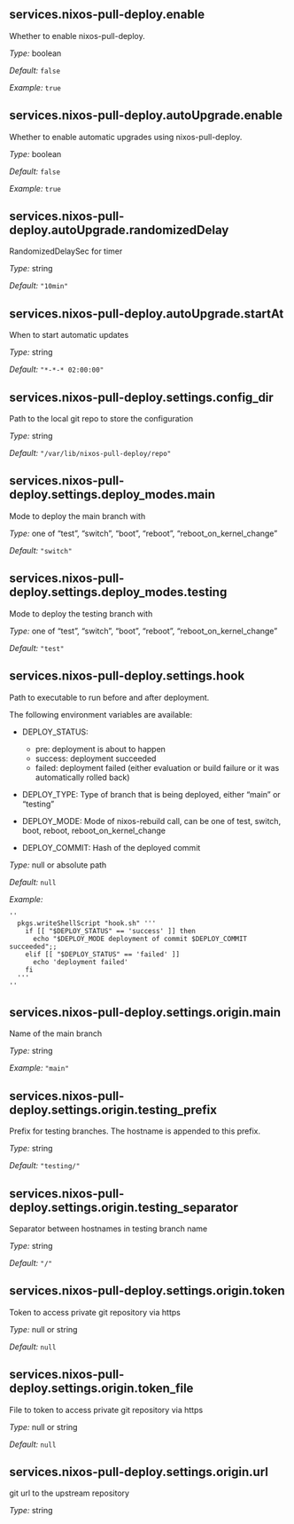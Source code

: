 ## services\.nixos-pull-deploy\.enable



Whether to enable nixos-pull-deploy\.



*Type:*
boolean



*Default:*
` false `



*Example:*
` true `



## services\.nixos-pull-deploy\.autoUpgrade\.enable

Whether to enable automatic upgrades using nixos-pull-deploy\.



*Type:*
boolean



*Default:*
` false `



*Example:*
` true `



## services\.nixos-pull-deploy\.autoUpgrade\.randomizedDelay



RandomizedDelaySec for timer



*Type:*
string



*Default:*
` "10min" `



## services\.nixos-pull-deploy\.autoUpgrade\.startAt



When to start automatic updates



*Type:*
string



*Default:*
` "*-*-* 02:00:00" `



## services\.nixos-pull-deploy\.settings\.config_dir



Path to the local git repo to store the configuration



*Type:*
string



*Default:*
` "/var/lib/nixos-pull-deploy/repo" `



## services\.nixos-pull-deploy\.settings\.deploy_modes\.main



Mode to deploy the main branch with



*Type:*
one of “test”, “switch”, “boot”, “reboot”, “reboot_on_kernel_change”



*Default:*
` "switch" `



## services\.nixos-pull-deploy\.settings\.deploy_modes\.testing



Mode to deploy the testing branch with



*Type:*
one of “test”, “switch”, “boot”, “reboot”, “reboot_on_kernel_change”



*Default:*
` "test" `



## services\.nixos-pull-deploy\.settings\.hook



Path to executable to run before and after deployment\.

The following environment variables are available:

 - DEPLOY_STATUS:
   
    - pre: deployment is about to happen
    - success: deployment succeeded
    - failed: deployment failed (either evaluation or build failure or it was automatically rolled back)
 - DEPLOY_TYPE: Type of branch that is being deployed, either “main” or “testing”
 - DEPLOY_MODE: Mode of nixos-rebuild call, can be one of test, switch, boot, reboot, reboot_on_kernel_change
 - DEPLOY_COMMIT: Hash of the deployed commit



*Type:*
null or absolute path



*Default:*
` null `



*Example:*

```
''
  pkgs.writeShellScript "hook.sh" '''
    if [[ "$DEPLOY_STATUS" == 'success' ]] then
      echo "$DEPLOY_MODE deployment of commit $DEPLOY_COMMIT succeeded";;
    elif [[ "$DEPLOY_STATUS" == 'failed' ]]
      echo 'deployment failed'
    fi
  '''
''
```



## services\.nixos-pull-deploy\.settings\.origin\.main



Name of the main branch



*Type:*
string



*Example:*
` "main" `



## services\.nixos-pull-deploy\.settings\.origin\.testing_prefix



Prefix for testing branches\. The hostname is appended to this prefix\.



*Type:*
string



*Default:*
` "testing/" `



## services\.nixos-pull-deploy\.settings\.origin\.testing_separator



Separator between hostnames in testing branch name



*Type:*
string



*Default:*
` "/" `



## services\.nixos-pull-deploy\.settings\.origin\.token



Token to access private git repository via https



*Type:*
null or string



*Default:*
` null `



## services\.nixos-pull-deploy\.settings\.origin\.token_file



File to token to access private git repository via https



*Type:*
null or string



*Default:*
` null `



## services\.nixos-pull-deploy\.settings\.origin\.url



git url to the upstream repository



*Type:*
string


